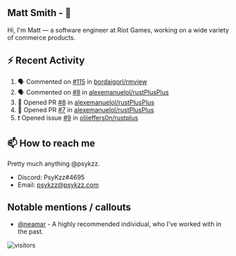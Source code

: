 <!--
[![PsyKzz's github stats](https://github-readme-stats.vercel.app/api?username=psykzz&show_icons=true)](https://github.com/anuraghazra/github-readme-stats)
-->

## Matt Smith - 👋
Hi, I'm Matt — a software engineer at Riot Games, working on a wide variety of commerce products.

## ⚡ Recent Activity

<!--START_SECTION:activity-->
1. 🗣 Commented on [#115](https://github.com/bordaigorl/rmview/issues/115) in [bordaigorl/rmview](https://github.com/bordaigorl/rmview)
2. 🗣 Commented on [#8](https://github.com/alexemanuelol/rustPlusPlus/issues/8) in [alexemanuelol/rustPlusPlus](https://github.com/alexemanuelol/rustPlusPlus)
3. 💪 Opened PR [#8](https://github.com/alexemanuelol/rustPlusPlus/pull/8) in [alexemanuelol/rustPlusPlus](https://github.com/alexemanuelol/rustPlusPlus)
4. 💪 Opened PR [#7](https://github.com/alexemanuelol/rustPlusPlus/pull/7) in [alexemanuelol/rustPlusPlus](https://github.com/alexemanuelol/rustPlusPlus)
5. ❗️ Opened issue [#9](https://github.com/olijeffers0n/rustplus/issues/9) in [olijeffers0n/rustplus](https://github.com/olijeffers0n/rustplus)
<!--END_SECTION:activity-->


## 📫 How to reach me

Pretty much anything @psykzz.

- Discord: PsyKzz#4695
- Email: psykzz@psykzz.com


## Notable mentions / callouts

 - [@neamar](https://github.com/neamar) - A highly recommended individual, who I've worked with in the past.


![visitors](https://visitor-badge.glitch.me/badge?page_id=psykzz/psykzz)


